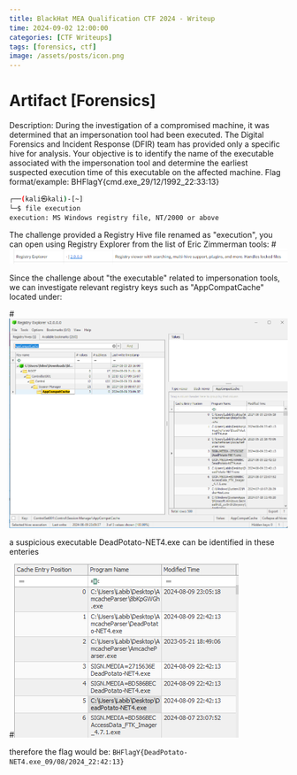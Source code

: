 ```yaml
---
title: BlackHat MEA Qualification CTF 2024 - Writeup
time: 2024-09-02 12:00:00
categories: [CTF Writeups]
tags: [forensics, ctf]
image: /assets/posts/icon.png
---
```


 # Artifact [Forensics]

Description: During the investigation of a compromised machine, it was determined that an impersonation tool had been executed. The Digital Forensics and Incident Response (DFIR) team has provided only a specific hive for analysis. Your objective is to identify the name of the executable associated with the impersonation tool and determine the earliest suspected execution time of this executable on the affected machine. Flag format/example: BHFlagY{cmd.exe_29/12/1992_22:33:13}

```bash
┌──(kali㉿kali)-[~]
└─$ file execution                                   
execution: MS Windows registry file, NT/2000 or above
```
The challenge provided a Registry Hive file renamed as "execution", you can open using Registry Explorer from the list of Eric Zimmerman tools:
#![regexp](\assets\posts\regexplore.png)

Since the challenge about "the executable" related to impersonation tools, we can investigate relevant registry keys such as "AppCompatCache" located under:

#![regexplorer](\assets\posts\registry.png)

 a suspicious executable DeadPotato-NET4.exe can be identified in these enteries
 
#![enteries](\assets\posts\enteries.png)

therefore the flag would be:
`BHFlagY{DeadPotato-NET4.exe_09/08/2024_22:42:13}`